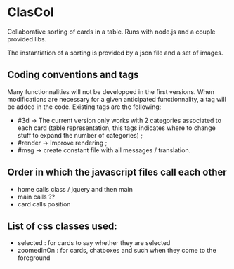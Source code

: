 ClasCol
============

Collaborative sorting of cards in a table. Runs with node.js and a couple provided libs.

The instantiation of a sorting is provided by a json file and a set of images.

Coding conventions and tags
------------------------
Many functionnalities will not be developped in the first versions. When modifications are necessary for a given anticipated functionnality, a tag will be added in the code.
Existing tags are the following:
* #3d → The current version only works with 2 categories associated to each card (table representation, this tags indicates where to change stuff to expand the number of categories) ;
* #render → Improve rendering ;
* #msg → create constant file with all messages / translation.

Order in which the javascript files call each other
---------------------------------------------------
* home calls class / jquery and then main
* main calls ??
* card calls position


List of css classes used:
-------------------------
* selected : for cards to say whether they are selected
* zoomedInOn : for cards, chatboxes and such when they come to the foreground